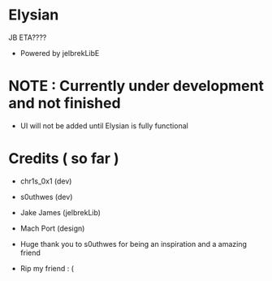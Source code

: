 # Elysian
JB ETA????

- Powered by jelbrekLibE

# NOTE : Currently under development and not finished

- UI will not be added until Elysian is fully functional

# Credits ( so far )
- chr1s_0x1 (dev)
- s0uthwes (dev)
- Jake James (jelbrekLib)
- Mach Port (design)

- Huge thank you to s0uthwes for being an inspiration and a amazing friend
- Rip my friend : (
